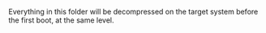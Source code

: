 Everything in this folder will be decompressed on the target system before the first boot, at the same level.

